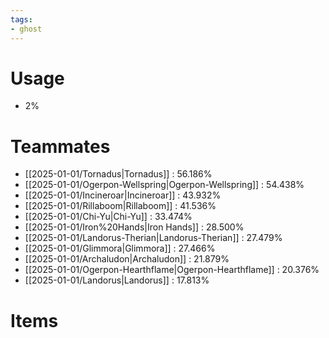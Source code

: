 ```yaml
---
tags:
- ghost
---
```

# Usage
- 2%
# Teammates
- [[2025-01-01/Tornadus|Tornadus]] : 56.186%
- [[2025-01-01/Ogerpon-Wellspring|Ogerpon-Wellspring]] : 54.438%
- [[2025-01-01/Incineroar|Incineroar]] : 43.932%
- [[2025-01-01/Rillaboom|Rillaboom]] : 41.536%
- [[2025-01-01/Chi-Yu|Chi-Yu]] : 33.474%
- [[2025-01-01/Iron%20Hands|Iron Hands]] : 28.500%
- [[2025-01-01/Landorus-Therian|Landorus-Therian]] : 27.479%
- [[2025-01-01/Glimmora|Glimmora]] : 27.466%
- [[2025-01-01/Archaludon|Archaludon]] : 21.879%
- [[2025-01-01/Ogerpon-Hearthflame|Ogerpon-Hearthflame]] : 20.376%
- [[2025-01-01/Landorus|Landorus]] : 17.813%
# Items